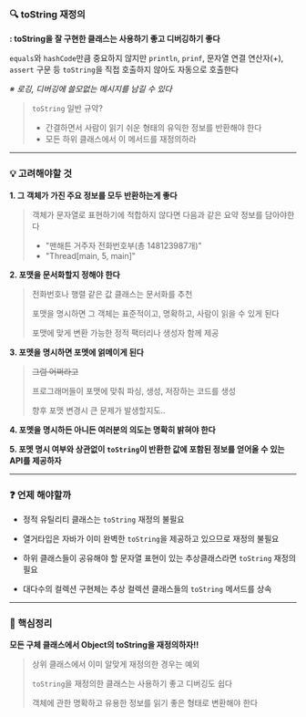 ### 🔍 toString 재정의

**: toString을 잘 구현한 클래스는 사용하기 좋고 디버깅하기 좋다**

 ```equals```와 ```hashCode```만큼 중요하지 않지만 ```println```, ```prinf```, 문자열 연결 연산자(+), ```assert``` 구문 등 ```toString```을 직접 호출하지 않아도 자동으로 호출한다

*※ 로깅, 디버깅에 쓸모없는 메시지를 남길 수 있다*



> ```toString``` 일반 규약?
>
> - 간결하면서 사람이 읽기 쉬운 형태의 유익한 정보를 반환해야 한다
> - 모든 하위 클래스에서 이 메서드를 재정의하라



---



### 💡 고려해야할 것

**1. 그 객체가 가진 주요 정보를 모두 반환하는게 좋다**

> 객체가 문자열로 표현하기에 적합하지 않다면 다음과 같은 요약 정보를 담아야한다
>
> - "맨해튼 거주자 전화번호부(총 148123987개)"
> - "Thread[main, 5, main]"



**2. 포맷을 문서화할지 정해야 한다**

> 전화번호나 행렬 같은 값 클래스는 문서화를 추천
>
> 포맷을 명시하면 그 객체는 표준적이고, 명확하고, 사람이 읽을 수 있게 된다
>
> 포맷에 맞게 변환 가능한 정적 팩터리나 생성자 함께 제공



**3. 포멧을 명시하면 포멧에 얽메이게 된다**

> ~~그럼 어쩌라고~~
>
> 프로그래머들이 포맷에 맞춰 파싱, 생성, 저장하는 코드를 생성
>
> 향후 포맷 변경시 큰 문제가 발생할지도..



**4. 포멧을 명시하든 아니든 여러분의 의도는 명확히 밝혀야 한다**



**5. 포멧 명시 여부와 상관없이 ```toString```이 반환한 값에 포함된 정보를 얻어올 수 있는 API를 제공하자**



---



### ❓ 언제 해야할까

- 정적 유틸리티 클래스는 ```toString``` 재정의 불필요

- 열거타입은 자바가 이미 완벽한 ```toString```을 제공하고 있으므로 재정의 불필요
- 하위 클래스들이 공유해야 할 문자열 표현이 있는 추상클래스라면  ```toString``` 재정의 필요
- 대다수의 컬렉션 구현체는 추상 컬렉션 클래스들의 ```toString``` 메서드를 상속



---



### 📌 핵심정리

**모든 구체 클래스에서 Object의 toString을 재정의하자!!**

> 상위 클래스에서 이미 알맞게 재정의한 경우는 예외
>
> ```toString```을 재정의한 클래스는 사용하기 좋고 디버깅도 쉽다
>
> 객체에 관한 명확하고 유용한 정보를 읽기 좋은 형태로 변환해야 한다
